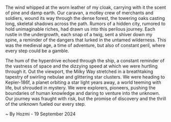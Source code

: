 
The wind whipped at the worn leather of my cloak, carrying with it the scent of pine and damp earth. Our caravan, a motley crew of merchants and soldiers, wound its way through the dense forest, the towering oaks casting long, skeletal shadows across the path. Rumors of a hidden city, rumored to hold unimaginable riches, had drawn us into this perilous journey. Each rustle in the undergrowth, each snap of a twig, sent a shiver down my spine, a reminder of the dangers that lurked in the untamed wilderness. This was the medieval age, a time of adventure, but also of constant peril, where every step could be a gamble.

The hum of the hyperdrive echoed through the ship, a constant reminder of the vastness of space and the dizzying speed at which we were hurtling through it. Out the viewport, the Milky Way stretched in a breathtaking tapestry of swirling nebulae and glittering star clusters. We were heading to Kepler-186f, a planet orbiting a star light years away, a world teeming with life, but shrouded in mystery. We were explorers, pioneers, pushing the boundaries of human knowledge and daring to venture into the unknown. Our journey was fraught with risk, but the promise of discovery and the thrill of the unknown fueled our every step.

~ By Hozmi - 19 September 2024
